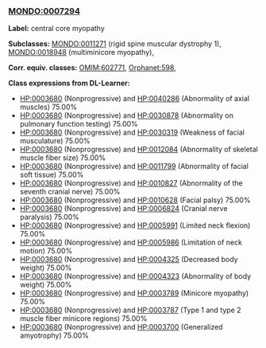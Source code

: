 
### [MONDO:0007294](http://purl.obolibrary.org/obo/MONDO_0007294)
**Label:** central core myopathy

**Subclasses:** [MONDO:0011271](http://purl.obolibrary.org/obo/MONDO_0011271) (rigid spine muscular dystrophy 1), [MONDO:0018948](http://purl.obolibrary.org/obo/MONDO_0018948) (multiminicore myopathy), 

**Corr. equiv. classes:** [OMIM:602771](http://purl.obolibrary.org/obo/OMIM_602771), [Orphanet:598](http://www.orpha.net/ORDO/Orphanet_598), 

**Class expressions from DL-Learner:**

- [HP:0003680](http://purl.obolibrary.org/obo/HP_0003680) (Nonprogressive) and [HP:0040286](http://purl.obolibrary.org/obo/HP_0040286) (Abnormality of axial muscles) 75.00%
- [HP:0003680](http://purl.obolibrary.org/obo/HP_0003680) (Nonprogressive) and [HP:0030878](http://purl.obolibrary.org/obo/HP_0030878) (Abnormality on pulmonary function testing) 75.00%
- [HP:0003680](http://purl.obolibrary.org/obo/HP_0003680) (Nonprogressive) and [HP:0030319](http://purl.obolibrary.org/obo/HP_0030319) (Weakness of facial musculature) 75.00%
- [HP:0003680](http://purl.obolibrary.org/obo/HP_0003680) (Nonprogressive) and [HP:0012084](http://purl.obolibrary.org/obo/HP_0012084) (Abnormality of skeletal muscle fiber size) 75.00%
- [HP:0003680](http://purl.obolibrary.org/obo/HP_0003680) (Nonprogressive) and [HP:0011799](http://purl.obolibrary.org/obo/HP_0011799) (Abnormality of facial soft tissue) 75.00%
- [HP:0003680](http://purl.obolibrary.org/obo/HP_0003680) (Nonprogressive) and [HP:0010827](http://purl.obolibrary.org/obo/HP_0010827) (Abnormality of the seventh cranial nerve) 75.00%
- [HP:0003680](http://purl.obolibrary.org/obo/HP_0003680) (Nonprogressive) and [HP:0010628](http://purl.obolibrary.org/obo/HP_0010628) (Facial palsy) 75.00%
- [HP:0003680](http://purl.obolibrary.org/obo/HP_0003680) (Nonprogressive) and [HP:0006824](http://purl.obolibrary.org/obo/HP_0006824) (Cranial nerve paralysis) 75.00%
- [HP:0003680](http://purl.obolibrary.org/obo/HP_0003680) (Nonprogressive) and [HP:0005991](http://purl.obolibrary.org/obo/HP_0005991) (Limited neck flexion) 75.00%
- [HP:0003680](http://purl.obolibrary.org/obo/HP_0003680) (Nonprogressive) and [HP:0005986](http://purl.obolibrary.org/obo/HP_0005986) (Limitation of neck motion) 75.00%
- [HP:0003680](http://purl.obolibrary.org/obo/HP_0003680) (Nonprogressive) and [HP:0004325](http://purl.obolibrary.org/obo/HP_0004325) (Decreased body weight) 75.00%
- [HP:0003680](http://purl.obolibrary.org/obo/HP_0003680) (Nonprogressive) and [HP:0004323](http://purl.obolibrary.org/obo/HP_0004323) (Abnormality of body weight) 75.00%
- [HP:0003680](http://purl.obolibrary.org/obo/HP_0003680) (Nonprogressive) and [HP:0003789](http://purl.obolibrary.org/obo/HP_0003789) (Minicore myopathy) 75.00%
- [HP:0003680](http://purl.obolibrary.org/obo/HP_0003680) (Nonprogressive) and [HP:0003787](http://purl.obolibrary.org/obo/HP_0003787) (Type 1 and type 2 muscle fiber minicore regions) 75.00%
- [HP:0003680](http://purl.obolibrary.org/obo/HP_0003680) (Nonprogressive) and [HP:0003700](http://purl.obolibrary.org/obo/HP_0003700) (Generalized amyotrophy) 75.00%


